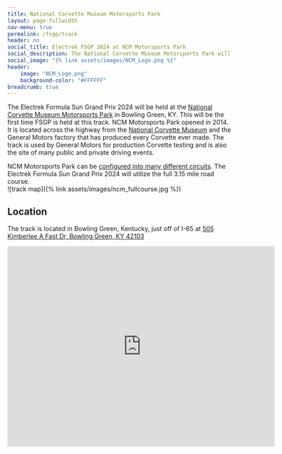 ```yaml
---
title: National Corvette Museum Motorsports Park
layout: page-fullwidth
nav-menu: true
permalink: /fsgp/track
header: no
social_title: Electrek FSGP 2024 at NCM Motorsports Park
social_description: The National Corvette Museum Motorsports Park will host solar cars in Bowling Green, KY
social_image: "{% link assets/images/NCM_Logo.png %}"
header:
    image: "NCM_Logo.png"
    background-color: "#FFFFFF"
breadcrumb: true
---
```


The Electrek Formula Sun Grand Prix 2024 will be held at the [National Corvette Museum Motorsports Park](https://www.motorsportspark.org/) in Bowling Green, KY. This will be the first time FSGP is held at this track. NCM Motorsports Park opened in 2014. It is located across the highway from the [National Corvette Museum](https://www.corvettemuseum.org/) and the General Motors factory that has produced every Corvette ever made.  The track is used by General Motors for production Corvette testing and is also the site of many public and private driving events.

NCM Motorsports Park can be [configured into many different circuits](https://www.motorsportspark.org/track-information/). The Electrek Formula Sun Grand Prix 2024 will utilize the full 3.15 mile road course. 
<br>
![track map]({% link assets/images/ncm_fullcourse.jpg %})

## Location

The track is located in Bowling Green, Kentucky, just off of I-65 at [505 Kimberlee A Fast Dr, Bowling Green, KY 42103](https://maps.app.goo.gl/3XfwW8h7abqWjWvp6)

<iframe src="https://www.google.com/maps/embed?pb=!1m18!1m12!1m3!1d20199.644224046137!2d-86.37790046683065!3d37.00397286054963!2m3!1f0!2f0!3f0!3m2!1i1024!2i768!4f13.1!3m3!1m2!1s0x8865e43229e8a1eb%3A0x206e155c34d34b05!2sNCM%20Motorsports%20Park!5e1!3m2!1sen!2sus!4v1716092285869!5m2!1sen!2sus" width="600" height="450" style="border:0;" allowfullscreen="" loading="lazy" referrerpolicy="no-referrer-when-downgrade"></iframe>